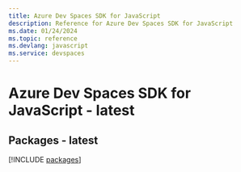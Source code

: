 ```yaml
---
title: Azure Dev Spaces SDK for JavaScript
description: Reference for Azure Dev Spaces SDK for JavaScript
ms.date: 01/24/2024
ms.topic: reference
ms.devlang: javascript
ms.service: devspaces
---
```

# Azure Dev Spaces SDK for JavaScript - latest
## Packages - latest
[!INCLUDE [packages](dev-spaces-index.md)]